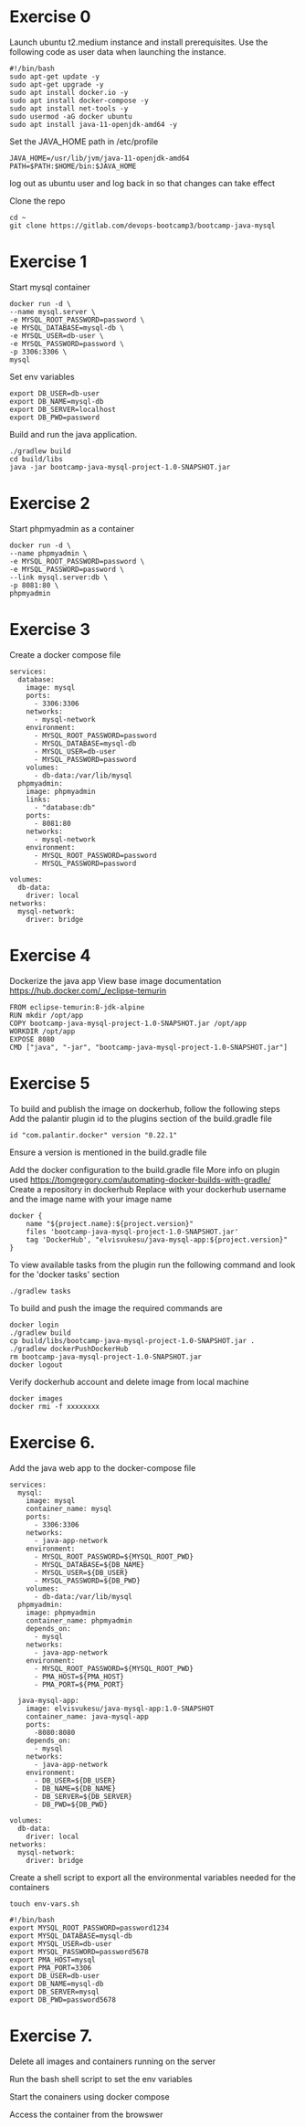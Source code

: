 # Exercise 0
Launch ubuntu t2.medium instance and install prerequisites. 
Use the following code as user data when launching the instance. 

    #!/bin/bash
    sudo apt-get update -y 
    sudo apt-get upgrade -y 
    sudo apt install docker.io -y
    sudo apt install docker-compose -y
    sudo apt install net-tools -y
    sudo usermod -aG docker ubuntu 
    sudo apt install java-11-openjdk-amd64 -y

Set the JAVA_HOME path in /etc/profile

    JAVA_HOME=/usr/lib/jvm/java-11-openjdk-amd64
    PATH=$PATH:$HOME/bin:$JAVA_HOME
    
log out as ubuntu user and log back in so that changes can take effect

Clone the repo

    cd ~
    git clone https://gitlab.com/devops-bootcamp3/bootcamp-java-mysql

# Exercise 1
Start mysql container

    docker run -d \
    --name mysql.server \
    -e MYSQL_ROOT_PASSWORD=password \
    -e MYSQL_DATABASE=mysql-db \
    -e MYSQL_USER=db-user \
    -e MYSQL_PASSWORD=password \
    -p 3306:3306 \
    mysql

Set env variables 

    export DB_USER=db-user
    export DB_NAME=mysql-db
    export DB_SERVER=localhost
    export DB_PWD=password

Build and run the java application.

    ./gradlew build
    cd build/libs
    java -jar bootcamp-java-mysql-project-1.0-SNAPSHOT.jar

# Exercise 2
Start phpmyadmin as a container

    docker run -d \
    --name phpmyadmin \
    -e MYSQL_ROOT_PASSWORD=password \
    -e MYSQL_PASSWORD=password \
    --link mysql.server:db \
    -p 8081:80 \
    phpmyadmin

# Exercise 3
Create a docker compose file

    services:
      database:
        image: mysql
        ports: 
          - 3306:3306
        networks:
          - mysql-network
        environment:
          - MYSQL_ROOT_PASSWORD=password
          - MYSQL_DATABASE=mysql-db
          - MYSQL_USER=db-user
          - MYSQL_PASSWORD=password
        volumes:
          - db-data:/var/lib/mysql
      phpmyadmin:
        image: phpmyadmin
        links:
          - "database:db"
        ports: 
          - 8081:80
        networks:
          - mysql-network
        environment:
          - MYSQL_ROOT_PASSWORD=password
          - MYSQL_PASSWORD=password

    volumes:
      db-data:
        driver: local
    networks:
      mysql-network:
        driver: bridge
    
# Exercise 4
Dockerize the java app
View base image documentation https://hub.docker.com/_/eclipse-temurin

    FROM eclipse-temurin:8-jdk-alpine
    RUN mkdir /opt/app
    COPY bootcamp-java-mysql-project-1.0-SNAPSHOT.jar /opt/app
    WORKDIR /opt/app
    EXPOSE 8080
    CMD ["java", "-jar", "bootcamp-java-mysql-project-1.0-SNAPSHOT.jar"]

# Exercise 5
To build and publish the image on dockerhub, follow the following steps
Add the palantir plugin id to the plugins section of the build.gradle file

    id "com.palantir.docker" version "0.22.1"

Ensure a version is mentioned in the build.gradle file

Add the docker configuration to the build.gradle file
More info on plugin used https://tomgregory.com/automating-docker-builds-with-gradle/
Create a repository in dockerhub
Replace <dockerHub-username> with your dockerhub username and the image name with your image name
    
    docker {
        name "${project.name}:${project.version}"
        files 'bootcamp-java-mysql-project-1.0-SNAPSHOT.jar'
        tag 'DockerHub', "elvisvukesu/java-mysql-app:${project.version}"
    }

To view available tasks from the plugin run the following command and look for the 'docker tasks' section
    
    ./gradlew tasks

To build and push the image the required commands are 
    
    docker login
    ./gradlew build
    cp build/libs/bootcamp-java-mysql-project-1.0-SNAPSHOT.jar .
    ./gradlew dockerPushDockerHub
    rm bootcamp-java-mysql-project-1.0-SNAPSHOT.jar
    docker logout

Verify dockerhub account and delete image from local machine
    
    docker images
    docker rmi -f xxxxxxxx

# Exercise 6.
Add the java web app to the docker-compose file
    
    services:
      mysql:
        image: mysql
        container_name: mysql
        ports: 
          - 3306:3306
        networks:
          - java-app-network
        environment:
          - MYSQL_ROOT_PASSWORD=${MYSQL_ROOT_PWD}
          - MYSQL_DATABASE=${DB_NAME}
          - MYSQL_USER=${DB_USER}
          - MYSQL_PASSWORD=${DB_PWD}
        volumes:
          - db-data:/var/lib/mysql
      phpmyadmin:
        image: phpmyadmin
        container_name: phpmyadmin
        depends_on:
          - mysql
        networks:
          - java-app-network
        environment:
          - MYSQL_ROOT_PASSWORD=${MYSQL_ROOT_PWD}
          - PMA_HOST=${PMA_HOST}
          - PMA_PORT=${PMA_PORT}

      java-mysql-app:
        image: elvisvukesu/java-mysql-app:1.0-SNAPSHOT
        container_name: java-mysql-app
        ports:
          -8080:8080
        depends_on:
          - mysql
        networks:
          - java-app-network
        environment:
          - DB_USER=${DB_USER}
          - DB_NAME=${DB_NAME}
          - DB_SERVER=${DB_SERVER}
          - DB_PWD=${DB_PWD}

    volumes:
      db-data:
        driver: local
    networks:
      mysql-network:
        driver: bridge
    
Create a shell script to export all the environmental variables needed for the containers
    
    touch env-vars.sh

    #!/bin/bash
    export MYSQL_ROOT_PASSWORD=password1234
    export MYSQL_DATABASE=mysql-db
    export MYSQL_USER=db-user
    export MYSQL_PASSWORD=password5678
    export PMA_HOST=mysql
    export PMA_PORT=3306
    export DB_USER=db-user
    export DB_NAME=mysql-db
    export DB_SERVER=mysql
    export DB_PWD=password5678

# Exercise 7.
Delete all images and containers running on the server

Run the bash shell script to set the env variables

Start the conainers using docker compose

Access the container from the browswer
